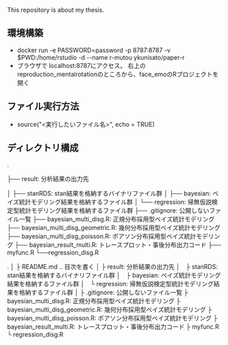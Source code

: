 This repository is about my thesis.

## 環境構築
* docker run -e PASSWORD=password -p 8787:8787 -v $PWD:/home/rstudio -d --name r-mutou ykunisato/paper-r
* ブラウザで localhost:8787にアクセス。
右上のreproduction_mentalrotationのところから、face_emoのRプロジェクトを開く

## ファイル実行方法
* source("<実行したいファイル名>", echo = TRUE)

## ディレクトリ構成
.

├── result: 分析結果の出力先

│   ├── stanRDS: stan結果を格納するバイナリファイル群
│   ├── bayesian: ベイズ統計モデリング結果を格納するファイル群
│   └── regression: 帰無仮説検定型統計モデリング結果を格納するファイル群
├── .gitignore: 公開しないファイル一覧
├── bayesian_multi_disg.R: 正規分布採用型ベイズ統計モデリング
├── bayesian_multi_disg_geometric.R: 幾何分布採用型ベイズ統計モデリング
├── bayesian_multi_disg_poisson.R: ポアソン分布採用型ベイズ統計モデリング
├── bayesian_result_multi.R: トレースプロット・事後分布出力コード
├── myfunc.R
└──regression_disg.R

.
│
├ README.md .. 目次を書く
│
├ result: 分析結果の出力先
│　├ stanRDS: stan結果を格納するバイナリファイル群
│　├ bayesian: ベイズ統計モデリング結果を格納するファイル群
│　└ regression: 帰無仮説検定型統計モデリング結果を格納するファイル群
│
├ .gitignore: 公開しないファイル一覧
├ bayesian_multi_disg.R: 正規分布採用型ベイズ統計モデリング
├ bayesian_multi_disg_geometric.R: 幾何分布採用型ベイズ統計モデリング
├ bayesian_multi_disg_poisson.R: ポアソン分布採用型ベイズ統計モデリング
├ bayesian_result_multi.R: トレースプロット・事後分布出力コード
├ myfunc.R
└ regression_disg.R

